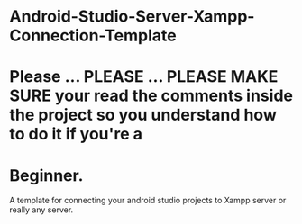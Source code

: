 # Android-Studio-Server-Xampp-Connection-Template
# Please ... PLEASE ... PLEASE MAKE SURE your read the comments inside the project so you understand how to do it if you're a
# Beginner.  
A template for connecting your android studio projects to Xampp server or really any server.  

